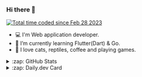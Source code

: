 ### Hi there 👋

<!--
**SawaTszm/SawaTszm** is a ✨ _special_ ✨ repository because its `README.md` (this file) appears on your GitHub profile.

Here are some ideas to get you started:

- 🔭 I’m currently working on ...
- 🌱 I’m currently learning ...
- 👯 I’m looking to collaborate on ...
- 🤔 I’m looking for help with ...
- 💬 Ask me about ...
- 📫 How to reach me: ...
- 😄 Pronouns: ...
- ⚡ Fun fact: ...
-->

<a href="https://wakatime.com/@8a4e534e-f3e0-4087-a6ab-c2bd5455dd73"><img src="https://wakatime.com/badge/user/8a4e534e-f3e0-4087-a6ab-c2bd5455dd73.svg" alt="Total time coded since Feb 28 2023" /></a>

<!-- - 📚 I'm involved in translation activities on TranslateWiki and Transifex. -->
<!-- - 📖 My Blog: [sawa.md](https://sawatszm.github.io/tags/tech/) -->

- 💻 I'm Web application developer.
- 🌱 I’m currently learning Flutter(Dart) & Go.
- 💙 I love cats, reptiles, coffee and playing games.

<details>
  <summary>:zap: GitHub Stats</summary>

<a href="https://github.com/anuraghazra/github-readme-stats">
  <img align="center" height="150px" src="https://github-readme-stats-sawatszm.vercel.app/api?username=SawaTszm&count_private=true&show_icons=true&show_icons=true&theme=tokyonight" />
</a>
<a href="https://github.com/anuraghazra/github-readme-stats">
  <img align="center" height="150px" src="https://github-readme-stats-sawatszm.vercel.app/api/top-langs/?username=SawaTszm&hide=javascript,css,scss,html,cMake,C%2B%2B&layout=compact&count_private=true&show_icons=true&show_icons=true&theme=tokyonight" />
</a>

</details>


<details>
  <summary>:zap: Daily.dev Card</summary>

<a href="https://app.daily.dev/sawatszm"><img src="https://github.com/sawatszm/sawatszm/blob/main/devcard.svg" width="300" alt="Sawa's Dev Card"/></a>

</details>    
